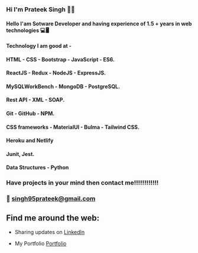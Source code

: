 ### Hi I'm Prateek Singh 👋😃



####  Hello I'am Sotware  Developer and having experience of 1.5 + years in web technologies  💻🖥
####  Technology I am good at -
####  HTML - CSS - Bootstrap - JavaScript - ES6.
####  ReactJS - Redux - NodeJS - ExpressJS.
####  MySQLWorkBench - MongoDB - PostgreSQL.
####  Rest API - XML - SOAP.
####  Git - GitHub - NPM.
####  CSS frameworks - MaterialUI - Bulma - Tailwind CSS.
####  Heroku and Netlify
####  Junit, Jest.
####  Data Structures - Python

### Have projects in your mind then contact me!!!!!!!!!!!!
### 📧 singh95prateek@gmail.com


## Find me around the web:

- Sharing updates on <a href="https://www.linkedin.com/in/prateek-singh-6ab984145/">LinkedIn</a>

- My Portfolio <a href="https://prateekdineshsingh.netlify.app/">Portfolio</a>
